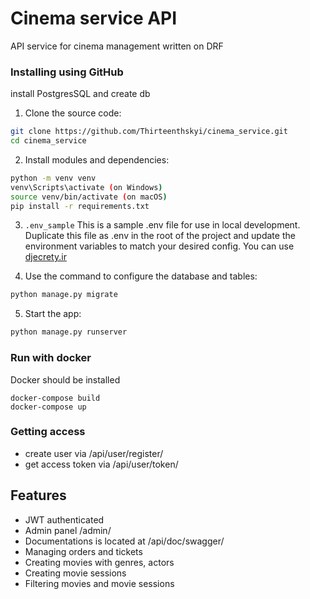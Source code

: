 # Cinema service API


API service for cinema management written on DRF

### Installing using GitHub

install PostgresSQL and create db

1. Clone the source code:

```bash
git clone https://github.com/Thirteenthskyi/cinema_service.git
cd cinema_service
```

2. Install modules and dependencies:

```bash
python -m venv venv
venv\Scripts\activate (on Windows)
source venv/bin/activate (on macOS)
pip install -r requirements.txt
```

3. `.env_sample` 
This is a sample .env file for use in local development.
Duplicate this file as .env in the root of the project
and update the environment variables to match your
desired config. You can use [djecrety.ir](https://djecrety.ir/)

4. Use the command to configure the database and tables:

```bash
python manage.py migrate
```

5. Start the app:

```bash
python manage.py runserver
```

### Run with docker
Docker should be installed

```commandline
docker-compose build
docker-compose up
```

### Getting access
- create user via /api/user/register/
- get access token via /api/user/token/

## Features
- JWT authenticated
- Admin panel /admin/
- Documentations is located at /api/doc/swagger/
- Managing orders and tickets
- Creating movies with genres, actors
- Creating movie sessions
- Filtering movies and movie sessions
